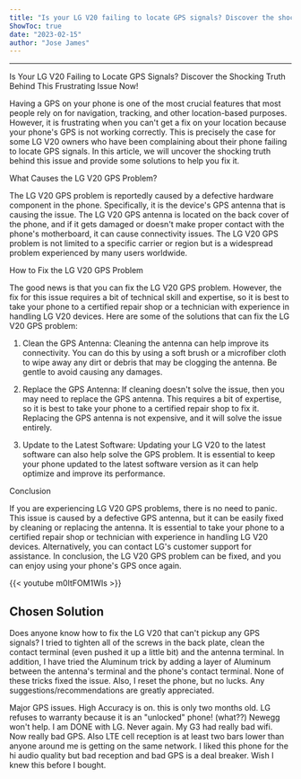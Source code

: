 ```yaml
---
title: "Is your LG V20 failing to locate GPS signals? Discover the shocking truth behind this frustrating issue now!"
ShowToc: true 
date: "2023-02-15"
author: "Jose James"
---
```

*****
Is Your LG V20 Failing to Locate GPS Signals? Discover the Shocking Truth Behind This Frustrating Issue Now!

Having a GPS on your phone is one of the most crucial features that most people rely on for navigation, tracking, and other location-based purposes. However, it is frustrating when you can't get a fix on your location because your phone's GPS is not working correctly. This is precisely the case for some LG V20 owners who have been complaining about their phone failing to locate GPS signals. In this article, we will uncover the shocking truth behind this issue and provide some solutions to help you fix it.

What Causes the LG V20 GPS Problem?

The LG V20 GPS problem is reportedly caused by a defective hardware component in the phone. Specifically, it is the device's GPS antenna that is causing the issue. The LG V20 GPS antenna is located on the back cover of the phone, and if it gets damaged or doesn't make proper contact with the phone's motherboard, it can cause connectivity issues. The LG V20 GPS problem is not limited to a specific carrier or region but is a widespread problem experienced by many users worldwide.

How to Fix the LG V20 GPS Problem

The good news is that you can fix the LG V20 GPS problem. However, the fix for this issue requires a bit of technical skill and expertise, so it is best to take your phone to a certified repair shop or a technician with experience in handling LG V20 devices. Here are some of the solutions that can fix the LG V20 GPS problem:

1. Clean the GPS Antenna: Cleaning the antenna can help improve its connectivity. You can do this by using a soft brush or a microfiber cloth to wipe away any dirt or debris that may be clogging the antenna. Be gentle to avoid causing any damages.

2. Replace the GPS Antenna: If cleaning doesn't solve the issue, then you may need to replace the GPS antenna. This requires a bit of expertise, so it is best to take your phone to a certified repair shop to fix it. Replacing the GPS antenna is not expensive, and it will solve the issue entirely.

3. Update to the Latest Software: Updating your LG V20 to the latest software can also help solve the GPS problem. It is essential to keep your phone updated to the latest software version as it can help optimize and improve its performance.

Conclusion

If you are experiencing LG V20 GPS problems, there is no need to panic. This issue is caused by a defective GPS antenna, but it can be easily fixed by cleaning or replacing the antenna. It is essential to take your phone to a certified repair shop or technician with experience in handling LG V20 devices. Alternatively, you can contact LG's customer support for assistance. In conclusion, the LG V20 GPS problem can be fixed, and you can enjoy using your phone's GPS once again.

{{< youtube m0ItFOM1WIs >}} 



## Chosen Solution
 Does anyone know how to fix the LG V20 that can't pickup any GPS signals?
I tried to tighten all of the screws in the back plate, clean the contact terminal (even pushed it up a little bit) and the antenna terminal. In addition, I have tried the Aluminum trick by adding a layer of Aluminum between the antenna's terminal and the phone's contact terminal. None of these tricks fixed the issue. Also, I reset the phone, but no lucks. Any suggestions/recommendations are greatly appreciated.

 Major GPS issues.  High Accuracy is on.
this is only two months old.  LG refuses to warranty because it is an "unlocked" phone! (what??)
Newegg won't help.  I am DONE with LG.  Never again.  My G3 had really bad wifi.
Now really bad GPS.  Also LTE cell reception is at least two bars lower than anyone around me is getting on the same network.
I liked this phone for the hi audio quality but bad reception and bad GPS is a deal breaker.  Wish I knew this before I bought.




